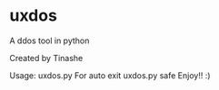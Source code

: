 # uxdos
A ddos tool in python

Created by Tinashe

Usage:
      uxdos.py <target url>
For auto exit
      uxdos.py <target url> safe
Enjoy!! :)
